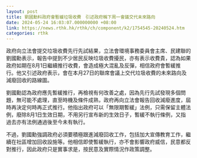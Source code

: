 ```yaml
---
layout: post
title: 劉國勳料政府會暫緩垃圾收費　引述政府稱下周一會議交代未來路向
date: 2024-05-24 16:03:07.000000000 +08:00
link: https://news.rthk.hk/rthk/ch/component/k2/1754545-20240524.htm
categories: rthk
---
```


政府向立法會提交垃圾收費先行先試結果，立法會環境事務委員會主席、民建聯的劉國勳表示，報告中提到不少居民反映垃圾收費擾民，亦有表示收費貴，認為如果政府如期在8月1日繼續推行收費，會造成極大混亂及反彈，相信政府會暫緩推行。他又引述政府表示，會在本月27日的聯席會議上交代垃圾收費的未來路向及減廢回收的路線圖。

劉國勳認為政府應先暫緩推行，再檢視有何改善之處，因為先行先試發現多個問題，無可能不處理，直至時機及條件成熟，政府再向立法會報告回收減廢進度，屆時再決定何時再正式推行。他指出政府可以「無限期暫緩」法例，只需保留主體法例，廢除8月1日生效日期，不用另行宣布新的生效日子，暫緩不執行條例，又指過去亦有法例通過後至今未有執行。

不過，劉國勳強調政府必須要積極跟進減廢回收工作，包括加大宣傳教育工作，繼續在社區增加回收設施等。他相信即使暫緩執行，亦不會影響政府威信，民意都反對推行，因此政府只是實事求是，按民意及實際情況作政策調整。
